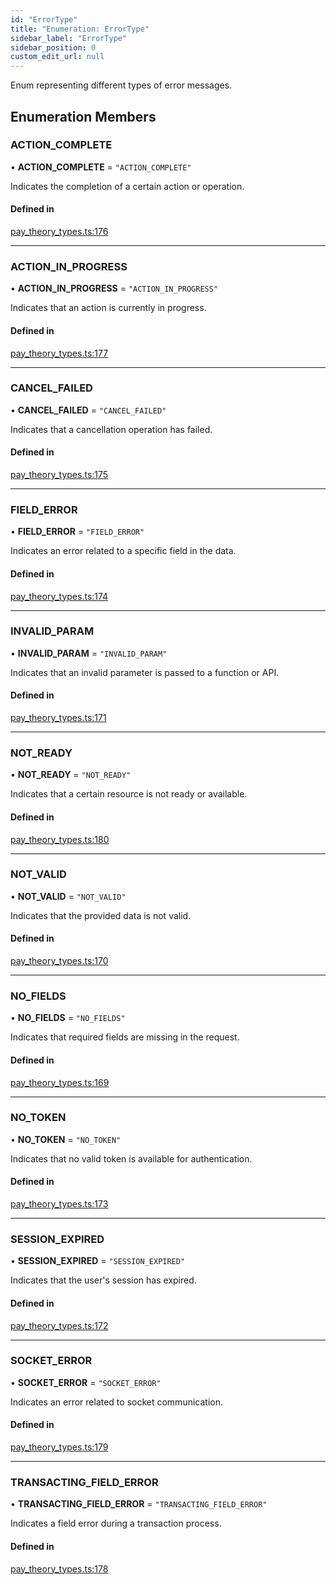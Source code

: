 ```yaml
---
id: "ErrorType"
title: "Enumeration: ErrorType"
sidebar_label: "ErrorType"
sidebar_position: 0
custom_edit_url: null
---
```


Enum representing different types of error messages.

## Enumeration Members

### ACTION\_COMPLETE

• **ACTION\_COMPLETE** = ``"ACTION_COMPLETE"``

Indicates the completion of a certain action or operation.

#### Defined in

[pay_theory_types.ts:176](https://github.com/pay-theory/pay-theory-documentation/blob/7e9ea98/theme/pay_theory_types.ts#L176)

___

### ACTION\_IN\_PROGRESS

• **ACTION\_IN\_PROGRESS** = ``"ACTION_IN_PROGRESS"``

Indicates that an action is currently in progress.

#### Defined in

[pay_theory_types.ts:177](https://github.com/pay-theory/pay-theory-documentation/blob/7e9ea98/theme/pay_theory_types.ts#L177)

___

### CANCEL\_FAILED

• **CANCEL\_FAILED** = ``"CANCEL_FAILED"``

Indicates that a cancellation operation has failed.

#### Defined in

[pay_theory_types.ts:175](https://github.com/pay-theory/pay-theory-documentation/blob/7e9ea98/theme/pay_theory_types.ts#L175)

___

### FIELD\_ERROR

• **FIELD\_ERROR** = ``"FIELD_ERROR"``

Indicates an error related to a specific field in the data.

#### Defined in

[pay_theory_types.ts:174](https://github.com/pay-theory/pay-theory-documentation/blob/7e9ea98/theme/pay_theory_types.ts#L174)

___

### INVALID\_PARAM

• **INVALID\_PARAM** = ``"INVALID_PARAM"``

Indicates that an invalid parameter is passed to a function or API.

#### Defined in

[pay_theory_types.ts:171](https://github.com/pay-theory/pay-theory-documentation/blob/7e9ea98/theme/pay_theory_types.ts#L171)

___

### NOT\_READY

• **NOT\_READY** = ``"NOT_READY"``

Indicates that a certain resource is not ready or available.

#### Defined in

[pay_theory_types.ts:180](https://github.com/pay-theory/pay-theory-documentation/blob/7e9ea98/theme/pay_theory_types.ts#L180)

___

### NOT\_VALID

• **NOT\_VALID** = ``"NOT_VALID"``

Indicates that the provided data is not valid.

#### Defined in

[pay_theory_types.ts:170](https://github.com/pay-theory/pay-theory-documentation/blob/7e9ea98/theme/pay_theory_types.ts#L170)

___

### NO\_FIELDS

• **NO\_FIELDS** = ``"NO_FIELDS"``

Indicates that required fields are missing in the request.

#### Defined in

[pay_theory_types.ts:169](https://github.com/pay-theory/pay-theory-documentation/blob/7e9ea98/theme/pay_theory_types.ts#L169)

___

### NO\_TOKEN

• **NO\_TOKEN** = ``"NO_TOKEN"``

Indicates that no valid token is available for authentication.

#### Defined in

[pay_theory_types.ts:173](https://github.com/pay-theory/pay-theory-documentation/blob/7e9ea98/theme/pay_theory_types.ts#L173)

___

### SESSION\_EXPIRED

• **SESSION\_EXPIRED** = ``"SESSION_EXPIRED"``

Indicates that the user's session has expired.

#### Defined in

[pay_theory_types.ts:172](https://github.com/pay-theory/pay-theory-documentation/blob/7e9ea98/theme/pay_theory_types.ts#L172)

___

### SOCKET\_ERROR

• **SOCKET\_ERROR** = ``"SOCKET_ERROR"``

Indicates an error related to socket communication.

#### Defined in

[pay_theory_types.ts:179](https://github.com/pay-theory/pay-theory-documentation/blob/7e9ea98/theme/pay_theory_types.ts#L179)

___

### TRANSACTING\_FIELD\_ERROR

• **TRANSACTING\_FIELD\_ERROR** = ``"TRANSACTING_FIELD_ERROR"``

Indicates a field error during a transaction process.

#### Defined in

[pay_theory_types.ts:178](https://github.com/pay-theory/pay-theory-documentation/blob/7e9ea98/theme/pay_theory_types.ts#L178)
